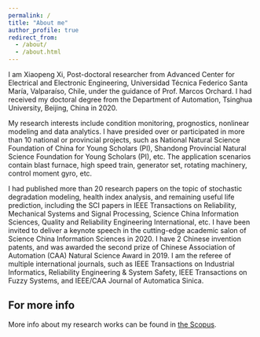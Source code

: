 ```yaml
---
permalink: /
title: "About me"
author_profile: true
redirect_from: 
  - /about/
  - /about.html
---
```


I am Xiaopeng Xi, Post-doctoral researcher from Advanced Center for Electrical and Electronic Engineering, Universidad Técnica Federico Santa María, Valparaíso, Chile, under the guidance of Prof. Marcos Orchard. I had received my doctoral degree from the Department of Automation, Tsinghua University, Beijing, China in 2020.

My research interests include condition monitoring, prognostics, nonlinear modeling and data analytics. I have presided over or participated in more than 10 national or provincial projects, such as National Natural Science Foundation of China for Young Scholars (PI), Shandong Provincial Natural Science Foundation for Young Scholars (PI), etc. The application scenarios contain blast furnace, high speed train, generator set, rotating machinery, control moment gyro, etc.

I had published more than 20 research papers on the topic of stochastic degradation modeling, health index analysis, and remaining useful life prediction, including the SCI papers in IEEE Transactions on Reliability, Mechanical Systems and Signal Processing, Science China Information Sciences, Quality and Reliability Engineering International, etc. I have been invited to deliver a keynote speech in the cutting-edge academic salon of Science China Information Sciences in 2020. I have 2 Chinese invention patents, and was awarded the second prize of Chinese Association of Automation (CAA) Natural Science Award in 2019. I am the referee of multiple international journals, such as IEEE Transactions on Industrial Informatics, Reliability Engineering & System Safety, IEEE Transactions on Fuzzy Systems, and IEEE/CAA Journal of Automatica Sinica.

For more info
------
More info about my research works can be found in [the Scopus](https://www.scopus.com/authid/detail.uri?authorId=57194855859).
